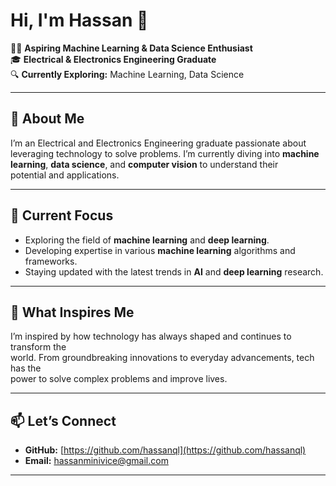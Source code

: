 # Hi, I'm Hassan 👋

👨‍💻 **Aspiring Machine Learning & Data Science Enthusiast**  
🎓 **Electrical & Electronics Engineering Graduate**  
🔍 **Currently Exploring:** Machine Learning, Data Science  

---

## 🚀 About Me

I’m an Electrical and Electronics Engineering graduate passionate about  
leveraging technology to solve problems. I’m currently diving into **machine  
learning**, **data science**, and **computer vision** to understand their  
potential and applications.

---

## 🎯 Current Focus

- Exploring the field of **machine learning** and **deep learning**.
- Developing expertise in various **machine learning** algorithms and frameworks.
- Staying updated with the latest trends in **AI** and **deep learning** research.

---

## 🌟 What Inspires Me

I’m inspired by how technology has always shaped and continues to transform the  
world. From groundbreaking innovations to everyday advancements, tech has the  
power to solve complex problems and improve lives.

---

## 📫 Let’s Connect

- **GitHub:** [https://github.com/hassanql](https://github.com/hassanql)  
- **Email:** [hassanminivice@gmail.com](mailto:hassanminivice@gmail.com)

---
